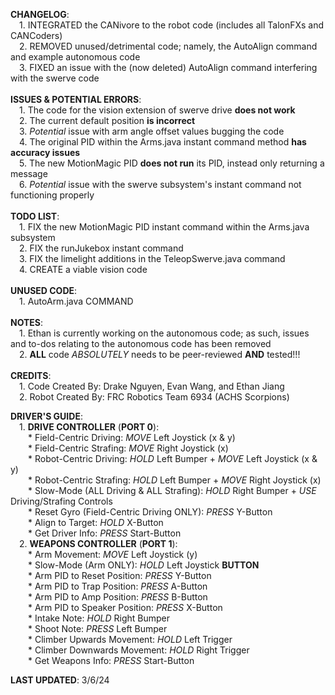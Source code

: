 **CHANGELOG**:  <br> 
&ensp;&ensp;1. INTEGRATED the CANivore to the robot code (includes all TalonFXs and CANCoders)  <br> 
&ensp;&ensp;2. REMOVED unused/detrimental code; namely, the AutoAlign command and example autonomous code  <br> 
&ensp;&ensp;3. FIXED an issue with the (now deleted) AutoAlign command interfering with the swerve code  <br>   
**ISSUES & POTENTIAL ERRORS**:  <br> 
&ensp;&ensp;1. The code for the vision extension of swerve drive **does not work**  <br> 
&ensp;&ensp;2. The current default position **is incorrect**  <br> 
&ensp;&ensp;3. *Potential* issue with arm angle offset values bugging the code  <br> 
&ensp;&ensp;4. The original PID within the Arms.java instant command method **has accuracy issues**  <br> 
&ensp;&ensp;5. The new MotionMagic PID **does not run** its PID, instead only returning a message  <br> 
&ensp;&ensp;6. *Potential* issue with the swerve subsystem's instant command not functioning properly  <br>   
**TODO LIST**:  <br> 
&ensp;&ensp;1. FIX the new MotionMagic PID instant command within the Arms.java subsystem  <br> 
&ensp;&ensp;2. FIX the runJukebox instant command  <br> 
&ensp;&ensp;3. FIX the limelight additions in the TeleopSwerve.java command  <br> 
&ensp;&ensp;4. CREATE a viable vision code  <br>   
**UNUSED CODE**:  <br> 
&ensp;&ensp;1. AutoArm.java COMMAND  <br>   
**NOTES**:  <br> 
&ensp;&ensp;1. Ethan is currently working on the autonomous code; as such, issues and to-dos relating to the autonomous code has been removed  <br> 
&ensp;&ensp;2. **ALL** code *ABSOLUTELY* needs to be peer-reviewed **AND** tested!!!  <br>   
**CREDITS**:  <br> 
&ensp;&ensp;1. Code Created By: Drake Nguyen, Evan Wang, and Ethan Jiang  <br> 
&ensp;&ensp;2. Robot Created By: FRC Robotics Team 6934 (ACHS Scorpions)  <br>   

**DRIVER'S GUIDE**:  <br> 
&ensp;&ensp;1. **DRIVE CONTROLLER** (**PORT 0**):  <br> 
&ensp;&ensp;&ensp;&ensp;* Field-Centric Driving: *MOVE* Left Joystick (x & y)  <br> 
&ensp;&ensp;&ensp;&ensp;* Field-Centric Strafing: *MOVE* Right Joystick (x)  <br> 
&ensp;&ensp;&ensp;&ensp;* Robot-Centric Driving: *HOLD* Left Bumper + *MOVE* Left Joystick (x & y)  <br> 
&ensp;&ensp;&ensp;&ensp;* Robot-Centric Strafing: *HOLD* Left Bumper + *MOVE* Right Joystick (x)  <br> 
&ensp;&ensp;&ensp;&ensp;* Slow-Mode (ALL Driving & ALL Strafing): *HOLD* Right Bumper + *USE* Driving/Strafing Controls  <br> 
&ensp;&ensp;&ensp;&ensp;* Reset Gyro (Field-Centric Driving ONLY): *PRESS* Y-Button  <br> 
&ensp;&ensp;&ensp;&ensp;* Align to Target: *HOLD* X-Button  <br> 
&ensp;&ensp;&ensp;&ensp;* Get Driver Info: *PRESS* Start-Button  <br> 
&ensp;&ensp;2. **WEAPONS CONTROLLER** (**PORT 1**): <br> 
&ensp;&ensp;&ensp;&ensp;* Arm Movement: *MOVE* Left Joystick (y)  <br> 
&ensp;&ensp;&ensp;&ensp;* Slow-Mode (Arm ONLY): *HOLD* Left Joystick **BUTTON**  <br> 
&ensp;&ensp;&ensp;&ensp;* Arm PID to Reset Position: *PRESS* Y-Button  <br> 
&ensp;&ensp;&ensp;&ensp;* Arm PID to Trap Position: *PRESS* A-Button  <br> 
&ensp;&ensp;&ensp;&ensp;* Arm PID to Amp Position: *PRESS* B-Button  <br> 
&ensp;&ensp;&ensp;&ensp;* Arm PID to Speaker Position: *PRESS* X-Button  <br> 
&ensp;&ensp;&ensp;&ensp;* Intake Note: *HOLD* Right Bumper  <br> 
&ensp;&ensp;&ensp;&ensp;* Shoot Note: *PRESS* Left Bumper  <br> 
&ensp;&ensp;&ensp;&ensp;* Climber Upwards Movement: *HOLD* Left Trigger  <br> 
&ensp;&ensp;&ensp;&ensp;* Climber Downwards Movement: *HOLD* Right Trigger  <br> 
&ensp;&ensp;&ensp;&ensp;* Get Weapons Info: *PRESS* Start-Button  <br>   

**LAST UPDATED**: 3/6/24
